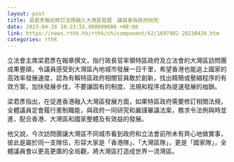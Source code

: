 ```yaml
---
layout: post
title: 梁君彥稱如修訂法規融入大灣區發展　議員會與政府研究
date: 2023-04-26 10:23:55.000000000 +08:00
link: https://news.rthk.hk/rthk/ch/component/k2/1697902-20230426.htm
categories: rthk
---
```


立法會主席梁君彥在報章撰文，指行政長官率領特區政府及立法會的大灣區訪問團成果豐碩，令議員感受到大灣區內地城市發展一日千里，希望香港也能追上國家的高效率發展速度，認為有賴特區政府相關官員敢於創新，找出精簡或壓縮程序的有效方案，加快發展步伐，不要讓固有的制度、法規和程序成為提速發展的枷鎖。

梁君彥指出，在促進香港融入大灣區發展方面，如果特區政府需要修訂相關法規，全體議員定會履行憲制職能，與政府一同研究和嚴謹審議法案，務求令法例與時並進，配合香港、大灣區和國家整體及有效益的發展。

他又說，今次訪問團讓大灣區不同城市看到政府和立法會前所未有齊心地做實事，彼此是屬於同一支隊伍，形容大家是「香港隊」、「大灣區隊」，更是「國家隊」，全體議員會以更高更廣的全局觀，將大灣區打造成世界一流灣區。
